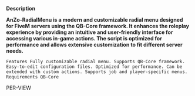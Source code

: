 
**Description**

**AnZo-RadialMenu is a modern and customizable radial menu designed for FiveM servers using the QB-Core framework. It enhances the roleplay experience by providing an intuitive and user-friendly interface for accessing various in-game actions. The script is optimized for performance and allows extensive customization to fit different server needs.**

`Features
Fully customizable radial menu.
Supports QB-Core framework.
Easy-to-edit configuration files.
Optimized for performance.
Can be extended with custom actions.
Supports job and player-specific menus.
Requirements
QB-Core`

PER-VIEW


